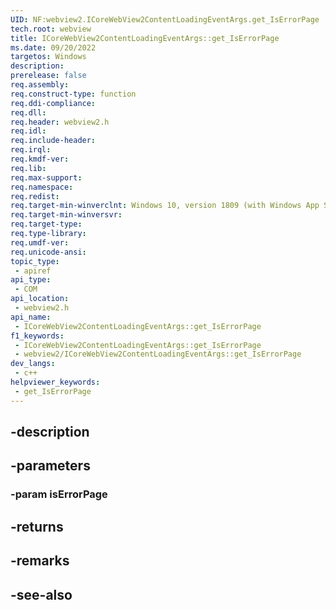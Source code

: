 ```yaml
---
UID: NF:webview2.ICoreWebView2ContentLoadingEventArgs.get_IsErrorPage
tech.root: webview
title: ICoreWebView2ContentLoadingEventArgs::get_IsErrorPage
ms.date: 09/20/2022
targetos: Windows
description: 
prerelease: false
req.assembly: 
req.construct-type: function
req.ddi-compliance: 
req.dll: 
req.header: webview2.h
req.idl: 
req.include-header: 
req.irql: 
req.kmdf-ver: 
req.lib: 
req.max-support: 
req.namespace: 
req.redist: 
req.target-min-winverclnt: Windows 10, version 1809 (with Windows App SDK 1.1 or later)
req.target-min-winversvr: 
req.target-type: 
req.type-library: 
req.umdf-ver: 
req.unicode-ansi: 
topic_type:
 - apiref
api_type:
 - COM
api_location:
 - webview2.h
api_name:
 - ICoreWebView2ContentLoadingEventArgs::get_IsErrorPage
f1_keywords:
 - ICoreWebView2ContentLoadingEventArgs::get_IsErrorPage
 - webview2/ICoreWebView2ContentLoadingEventArgs::get_IsErrorPage
dev_langs:
 - c++
helpviewer_keywords:
 - get_IsErrorPage
---
```


## -description

## -parameters

### -param isErrorPage

## -returns

## -remarks

## -see-also

